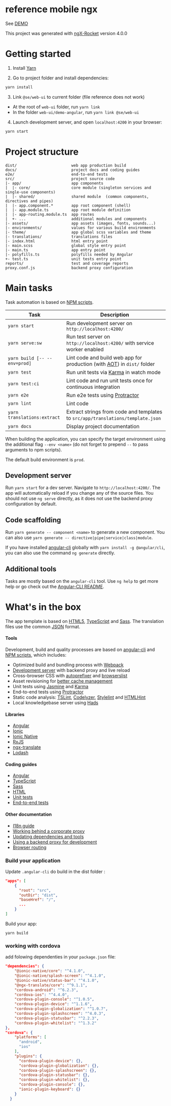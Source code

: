
# reference mobile ngx

See [DEMO](https://pages.github.schneider-electric.com/IoT/reference-mobile-ngx/)

This project was generated with [ngX-Rocket](https://github.com/ngx-rocket/generator-ngx-rocket/)
version 4.0.0

# Getting started

1. Install [Yarn](https://yarnpkg.com/lang/en/docs/install/)

2. Go to project folder and install dependencies:
 ```sh
 yarn install
 ```
3. Link  `@se/web-ui` to current folder (file reference does not work)
  - At the root of `web-ui` folder, run `yarn link`
  - In the folder `web-ui/demo-angular`, run `yarn link @se/web-ui` 
4. Launch development server, and open `localhost:4200` in your browser:
 ```sh
 yarn start
 ```

# Project structure

```
dist/                        web app production build
docs/                        project docs and coding guides
e2e/                         end-to-end tests
src/                         project source code
|- app/                      app components
|  |- core/                  core module (singleton services and single-use components)
|  |- shared/                shared module  (common components, directives and pipes)
|  |- app.component.*        app root component (shell)
|  |- app.module.ts          app root module definition
|  |- app-routing.module.ts  app routes
|  +- ...                    additional modules and components
|- assets/                   app assets (images, fonts, sounds...)
|- environments/             values for various build environments
|- theme/                    app global scss variables and theme
|- translations/             translations files
|- index.html                html entry point
|- main.scss                 global style entry point
|- main.ts                   app entry point
|- polyfills.ts              polyfills needed by Angular
+- test.ts                   unit tests entry point
reports/                     test and coverage reports
proxy.conf.js                backend proxy configuration
```

# Main tasks

Task automation is based on [NPM scripts](https://docs.npmjs.com/misc/scripts).

Task                            | Description
--------------------------------|--------------------------------------------------------------------------------------
`yarn start`                     | Run development server on `http://localhost:4200/`
`yarn serve:sw`              | Run test server on `http://localhost:4200/` with service worker enabled
`yarn build [-- --env=prod]` | Lint code and build web app for production (with [AOT](https://angular.io/guide/aot-compiler)) in `dist/` folder
`yarn test`                      | Run unit tests via [Karma](https://karma-runner.github.io) in watch mode
`yarn test:ci`               | Lint code and run unit tests once for continuous integration
`yarn e2e`                   | Run e2e tests using [Protractor](http://www.protractortest.org)
`yarn lint`                  | Lint code
`yarn translations:extract`  | Extract strings from code and templates to `src/app/translations/template.json`
`yarn docs`                  | Display project documentation

When building the application, you can specify the target environment using the additional flag `--env <name>` (do not
forget to prepend `--` to pass arguments to npm scripts).

The default build environment is `prod`.

## Development server

Run `yarn start` for a dev server. Navigate to `http://localhost:4200/`. The app will automatically reload if you change
any of the source files.
You should not use `ng serve` directly, as it does not use the backend proxy configuration by default.

## Code scaffolding

Run `yarn generate -- component <name>` to generate a new component. You can also use
`yarn generate -- directive|pipe|service|class|module`.

If you have installed [angular-cli](https://github.com/angular/angular-cli) globally with `yarn install -g @angular/cli`,
you can also use the command `ng generate` directly.

## Additional tools

Tasks are mostly based on the `angular-cli` tool. Use `ng help` to get more help or go check out the
[Angular-CLI README](https://github.com/angular/angular-cli).

# What's in the box

The app template is based on [HTML5](http://whatwg.org/html), [TypeScript](http://www.typescriptlang.org) and
[Sass](http://sass-lang.com). The translation files use the common [JSON](http://www.json.org) format.

#### Tools

Development, build and quality processes are based on [angular-cli](https://github.com/angular/angular-cli) and
[NPM scripts](https://docs.npmjs.com/misc/scripts), which includes:

- Optimized build and bundling process with [Webpack](https://webpack.github.io)
- [Development server](https://webpack.github.io/docs/webpack-dev-server.html) with backend proxy and live reload
- Cross-browser CSS with [autoprefixer](https://github.com/postcss/autoprefixer) and
  [browserslist](https://github.com/ai/browserslist)
- Asset revisioning for [better cache management](https://webpack.github.io/docs/long-term-caching.html)
- Unit tests using [Jasmine](http://jasmine.github.io) and [Karma](https://karma-runner.github.io)
- End-to-end tests using [Protractor](https://github.com/angular/protractor)
- Static code analysis: [TSLint](https://github.com/palantir/tslint), [Codelyzer](https://github.com/mgechev/codelyzer),
  [Stylelint](http://stylelint.io) and [HTMLHint](http://htmlhint.com/)
- Local knowledgebase server using [Hads](https://github.com/sinedied/hads)

#### Libraries

- [Angular](https://angular.io)
- [Ionic](http://ionicframework.com)
- [Ionic Native](https://ionicframework.com/docs/native/)
- [RxJS](http://reactivex.io/rxjs)
- [ngx-translate](https://github.com/ngx-translate/core)
- [Lodash](https://lodash.com)

#### Coding guides

- [Angular](docs/coding-guides/angular.md)
- [TypeScript](docs/coding-guides/typescript.md)
- [Sass](docs/coding-guides/sass.md)
- [HTML](docs/coding-guides/html.md)
- [Unit tests](docs/coding-guides/unit-tests.md)
- [End-to-end tests](docs/coding-guides/e2e-tests.md)

#### Other documentation

- [I18n guide](docs/i18n.md)
- [Working behind a corporate proxy](docs/corporate-proxy.md)
- [Updating dependencies and tools](docs/updating.md)
- [Using a backend proxy for development](docs/backend-proxy.md)
- [Browser routing](docs/routing.md)

### Build your application

Update `.angular-cli` do build in the dist folder :
```json
"apps": [
    {
      "root": "src",
      "outDir": "dist",
      "baseHref": "/",
      ...
    }
]
```

Build your app:
```
yarn build
```

### working with cordova

add folowing dependenties in your `package.json` file:
```json
"dependencies": {
    "@ionic-native/core": "^4.1.0",
    "@ionic-native/splash-screen": "^4.1.0",
    "@ionic-native/status-bar": "^4.1.0",
    "@ngx-translate/core": "^9.1.1",
    "cordova-android": "^6.2.3",
    "cordova-ios": "^4.4.0",
    "cordova-plugin-console": "^1.0.5",
    "cordova-plugin-device": "^1.1.6",
    "cordova-plugin-globalization": "^1.0.7",
    "cordova-plugin-splashscreen": "^4.0.3",
    "cordova-plugin-statusbar": "^2.2.3",
    "cordova-plugin-whitelist": "^1.3.2"
},
"cordova": {
    "platforms": [
      "android",
      "ios"
    ],
    "plugins": {
      "cordova-plugin-device": {},
      "cordova-plugin-globalization": {},
      "cordova-plugin-splashscreen": {},
      "cordova-plugin-statusbar": {},
      "cordova-plugin-whitelist": {},
      "cordova-plugin-console": {},
      "ionic-plugin-keyboard": {}
    }
  }
```
